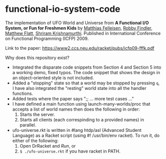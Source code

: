 # functional-io-system-code

The implementation of UFO World and Universe from  **A Functional I/O System, or Fun for Freshmen Kids** by [Matthias Felleisen](http://www.ccs.neu.edu/~matthias/), [Robby Findler](http://www.cs.northwestern.edu/~robby/), [Matthew Flatt](http://www.cs.utah.edu/~mflatt/), [Shriram Krishnamurthi](http://www.cs.brown.edu/~sk/). Published in International Conference on Functional Programming (ICFP) 2009. 

Link to the paper: https://www2.ccs.neu.edu/racket/pubs/icfp09-fffk.pdf

Why does this repository exist? 

- Integrated the disparate code snippets from Section 4 and Section 5 into a working demo, fixed typos. The code snippet that shows the design in an object-oriented style is not included.
- Added a "stopping" state so that a world may be stopped by pressing `q`, I have also integrated the "resting" world state into all the handler functions.
- Added tests where the paper says ";; ... more test cases ..."
- I have defined a main function using launch-many-worlds/proc that accepts a list of world names then does the following in order:
    1. Starts the server.
    2. Starts all clients (each correspinding to a provided names) in parallel.
- ufo-universe.rkt is written in #lang htdp/asl (Advanced Student Language) as a Racket script (using #! /usr/bin/env racket). To run it, do either of the following:
  1. Open DrRacket and _Run_, or
  2. `$ ./ufo-universe.rkt` if you have racket in PATH. 